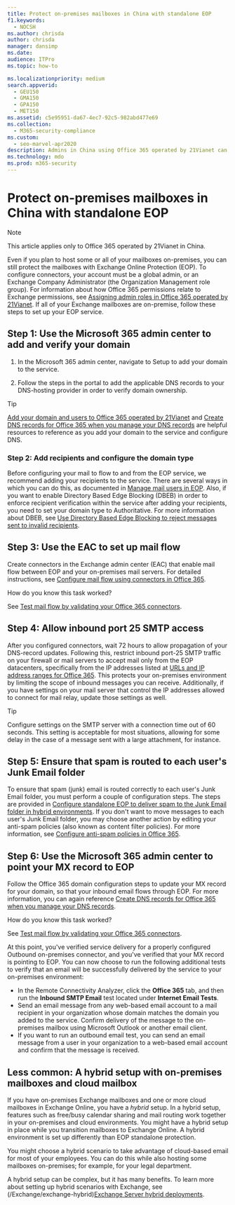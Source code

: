 ```yaml
---
title: Protect on-premises mailboxes in China with standalone EOP
f1.keywords: 
  - NOCSH
ms.author: chrisda
author: chrisda
manager: dansimp
ms.date: 
audience: ITPro
ms.topic: how-to

ms.localizationpriority: medium
search.appverid: 
  - GEU150
  - GMA150
  - GPA150
  - MET150
ms.assetid: c5e95951-da67-4ec7-92c5-982abd477e69
ms.collection: 
  - M365-security-compliance
ms.custom: 
  - seo-marvel-apr2020
description: Admins in China using Office 365 operated by 21Vianet can learn how to use standalone Exchange Online Protection (EOP) to protect their on-premises mailboxes.
ms.technology: mdo
ms.prod: m365-security
---
```


# Protect on-premises mailboxes in China with standalone EOP

> [!NOTE]
> This article applies only to Office 365 operated by 21Vianet in China.

Even if you plan to host some or all of your mailboxes on-premises, you can still protect the mailboxes with Exchange Online Protection (EOP). To configure connectors, your account must be a global admin, or an Exchange Company Administrator (the Organization Management role group). For information about how Office 365 permissions relate to Exchange permissions, see [Assigning admin roles in Office 365 operated by 21Vianet](/microsoft-365/admin/add-users/assign-admin-roles?preserve-view=true&view=o365-21vianet). If all of your Exchange mailboxes are on-premise, follow these steps to set up your EOP service.

## Step 1: Use the Microsoft 365 admin center to add and verify your domain

1. In the Microsoft 365 admin center, navigate to Setup to add your domain to the service.

2. Follow the steps in the portal to add the applicable DNS records to your DNS-hosting provider in order to verify domain ownership.

> [!TIP]
> [Add your domain and users to Office 365 operated by 21Vianet](/microsoft-365/admin/setup/add-domain?preserve-view=true&view=o365-21vianet) and [Create DNS records for Office 365 when you manage your DNS records](/microsoft-365/admin/services-in-china/create-dns-records-when-you-manage-your-dns-records.md?preserve-view=true&view=o365-21vianet) are helpful resources to reference as you add your domain to the service and configure DNS.

### Step 2: Add recipients and configure the domain type

Before configuring your mail to flow to and from the EOP service, we recommend adding your recipients to the service. There are several ways in which you can do this, as documented in [Manage mail users in EOP](manage-mail-users-in-eop.md). Also, if you want to enable Directory Based Edge Blocking (DBEB) in order to enforce recipient verification within the service after adding your recipients, you need to set your domain type to Authoritative. For more information about DBEB, see [Use Directory Based Edge Blocking to reject messages sent to invalid recipients](/exchange/mail-flow-best-practices/use-directory-based-edge-blocking).

## Step 3: Use the EAC to set up mail flow

Create connectors in the Exchange admin center (EAC) that enable mail flow between EOP and your on-premises mail servers. For detailed instructions, see [Configure mail flow using connectors in Office 365](/Exchange/mail-flow-best-practices/use-connectors-to-configure-mail-flow/use-connectors-to-configure-mail-flow).

 How do you know this task worked?

 See [Test mail flow by validating your Office 365 connectors](/exchange/mail-flow-best-practices/test-mail-flow).

## Step 4: Allow inbound port 25 SMTP access

After you configured connectors, wait 72 hours to allow propagation of your DNS-record updates. Following this, restrict inbound port-25 SMTP traffic on your firewall or mail servers to accept mail only from the EOP datacenters, specifically from the IP addresses listed at [URLs and IP address ranges for Office 365](/microsoft-365/enterprise/managing-office-365-endpoints). This protects your on-premises environment by limiting the scope of inbound messages you can receive. Additionally, if you have settings on your mail server that control the IP addresses allowed to connect for mail relay, update those settings as well.

> [!TIP]
> Configure settings on the SMTP server with a connection time out of 60 seconds. This setting is acceptable for most situations, allowing for some delay in the case of a message sent with a large attachment, for instance.

## Step 5: Ensure that spam is routed to each user's Junk Email folder

To ensure that spam (junk) email is routed correctly to each user's Junk Email folder, you must perform a couple of configuration steps. The steps are provided in [Configure standalone EOP to deliver spam to the Junk Email folder in hybrid environments](configure-eop-spam-protection-hybrid.md). If you don't want to move messages to each user's Junk Email folder, you may choose another action by editing your anti-spam policies (also known as content filter policies). For more information, see [Configure anti-spam policies in Office 365](/microsoft-365/security/office-365-security/configure-your-spam-filter-policies).

## Step 6: Use the Microsoft 365 admin center to point your MX record to EOP

Follow the Office 365 domain configuration steps to update your MX record for your domain, so that your inbound email flows through EOP. For more information, you can again reference [Create DNS records for Office 365 when you manage your DNS records](/microsoft-365/admin/get-help-with-domains/create-dns-records-at-any-dns-hosting-provider?preserve-view=true&view=o365-21vianet).

How do you know this task worked?

 See [Test mail flow by validating your Office 365 connectors](/exchange/mail-flow-best-practices/test-mail-flow).

At this point, you've verified service delivery for a properly configured Outbound on-premises connector, and you've verified that your MX record is pointing to EOP. You can now choose to run the following additional tests to verify that an email will be successfully delivered by the service to your on-premises environment:

- In the Remote Connectivity Analyzer, click the **Office 365** tab, and then run the **Inbound SMTP Email** test located under **Internet Email Tests**.
- Send an email message from any web-based email account to a mail recipient in your organization whose domain matches the domain you added to the service. Confirm delivery of the message to the on-premises mailbox using Microsoft Outlook or another email client.
- If you want to run an outbound email test, you can send an email message from a user in your organization to a web-based email account and confirm that the message is received.

## Less common: A hybrid setup with on-premises mailboxes and cloud mailbox

If you have on-premises Exchange mailboxes and one or more cloud mailboxes in Exchange Online, you have a *hybrid* setup. In a hybrid setup, features such as free/busy calendar sharing and mail routing work together in your on-premises and cloud environments. You might have a hybrid setup in place while you transition mailboxes to Exchange Online. A hybrid environment is set up differently than EOP standalone protection.

You might choose a hybrid scenario to take advantage of cloud-based email for most of your employees. You can do this while also hosting some mailboxes on-premises; for example, for your legal department.

A hybrid setup can be complex, but it has many benefits. To learn more about setting up hybrid scenarios with Exchange, see (/Exchange/exchange-hybrid)[Exchange Server hybrid deployments](../exchange-hybrid.md).
